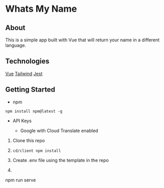 # Whats My Name

## About 

This is a simple app built with Vue that will return your name in a different language. 

## Technologies

[Vue](https://vuejs.org/)
[Tailwind](https://tailwindcss.com/)
[Jest](https://jestjs.io/)

## Getting Started

- npm

```
npm install npm@latest -g
```

- API Keys

  - Google with Cloud Translate enabled

1. Clone this repo

2. `cd/client npm install`

3. Create .env file using the template in the repo

4. ```
npm run serve
```